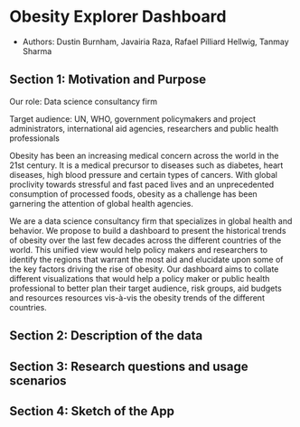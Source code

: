 # Obesity Explorer Dashboard

- Authors: Dustin Burnham, Javairia Raza, Rafael Pilliard Hellwig, Tanmay Sharma

## Section 1: Motivation and Purpose

Our role: Data science consultancy firm
 
Target audience: UN, WHO, government policymakers and project administrators, international aid agencies, researchers and public health professionals
 
Obesity has been an increasing medical concern across the world in the 21st century. It is a medical precursor to diseases such as diabetes, heart diseases, high blood pressure and certain types of cancers. With global proclivity towards stressful and fast paced lives and an unprecedented consumption of processed foods, obesity as a challenge has been garnering the attention of global health agencies.

We are a data science consultancy firm that specializes in global health and behavior. We propose to build a dashboard to present the historical trends of obesity over the last few decades across the different countries of the world. This unified view would help policy makers and researchers to identify the regions that warrant the most aid and elucidate upon some of the key factors driving the rise of obesity. Our dashboard aims to collate different visualizations that would help a policy maker or public health professional to better plan their target audience, risk groups, aid budgets and resources resources vis-à-vis the obesity trends of the different countries.

## Section 2: Description of the data

## Section 3: Research questions and usage scenarios

## Section 4: Sketch of the App


